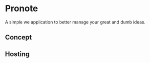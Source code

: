 # Pronote

A simple we application to better manage your great and dumb ideas.

## Concept

## Hosting

